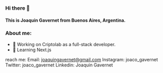 ### Hi there 👋
#### This is Joaquin Gavernet from Buenos Aires, Argentina. 

### About me:
- 🔭 Working on Criptolab as a full-stack developer. 
- 🌱 Learning Next.js
 
reach me: 
Email: joaquingavernet@gmail.com
Instagram: joaco_gavernet
Twitter: joaco_gavernet
Linkedin: Joaquin Gavernet
